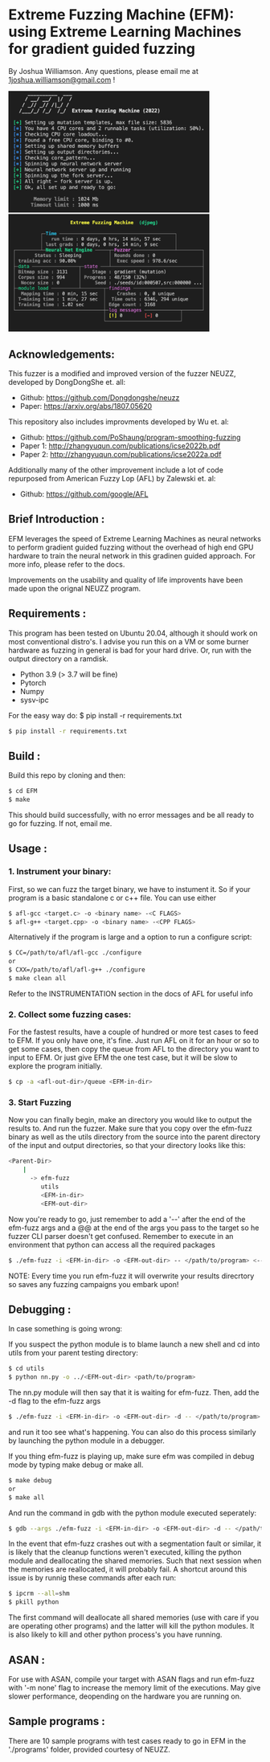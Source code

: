 # Extreme Fuzzing Machine (EFM): using Extreme Learning Machines for gradient guided fuzzing

By Joshua Williamson. Any questions, please email me at 1joshua.williamson@gmail.com !


<p float="left">
  <img src="docs/start_up.jpg?raw=true" width="400" />
  <img src="docs/screen.jpg?raw=true" width="400" /> 
</p>

## Acknowledgements:
 This fuzzer is a modified and improved version of the fuzzer NEUZZ, developed by DongDongShe et. all: <br/>
 - Github: https://github.com/Dongdongshe/neuzz
 - Paper: https://arxiv.org/abs/1807.05620

This repository also includes improvments developed by Wu et. al:  <br/>
- Github: https://github.com/PoShaung/program-smoothing-fuzzing
- Paper 1: http://zhangyuqun.com/publications/icse2022b.pdf
- Paper 2: http://zhangyuqun.com/publications/icse2022a.pdf

Additionally many of the other improvement include a lot of code repurposed from American Fuzzy Lop (AFL) by Zalewski et. al:<br/>
- Github: https://github.com/google/AFL

## Brief Introduction :
 EFM leverages the speed of Extreme Learning Machines as neural networks to perform gradient guided fuzzing without the overhead of high end GPU hardware to train the neural network in this gradinen guided approach. For more info, please refer to the docs.

 Improvements on the usability and quality of life improvents have been made upon the orignal NEUZZ program.

## Requirements : 

 This program has been tested on Ubuntu 20.04, although it should work on most conventional distro's. I advise you run this on a VM or some burner hardware as fuzzing in general is bad for your hard drive. Or, run with the output directory on a ramdisk.

- Python 3.9 (> 3.7 will be fine)
- Pytorch 
- Numpy 
- sysv-ipc

For the easy way do: $ pip install -r requirements.txt
```bash
$ pip install -r requirements.txt
```

## Build :
Build this repo by cloning and then:
```bash
$ cd EFM
$ make 
```
This should build successfully, with no error messages and be all ready to go for fuzzing. If not, email me.
## Usage :
### 1. Instrument your binary:
 First, so we can fuzz the target binary, we have to instument it. So if your program is a basic standalone c or c++ file. You can use either

```bash
$ afl-gcc <target.c> -o <binary name> -<C FLAGS>
$ afl-g++ <target.cpp> -o <binary name> -<CPP FLAGS>
```
Alternatively if the program is large and a option to run a configure script:

```bash
$ CC=/path/to/afl/afl-gcc ./configure
or 
$ CXX=/path/to/afl/afl-g++ ./configure
$ make clean all
```

Refer to the INSTRUMENTATION section in the docs of AFL for useful info

### 2. Collect some fuzzing cases:
 For the fastest results, have a couple of hundred or more test cases to feed to EFM. If you only have one, it's fine. Just run AFL on it for an hour or so to get some cases, then copy the queue from AFL to the directory you want to input to EFM. Or just give EFM the one test case, but it will be slow to explore the program initially.

```bash
$ cp -a <afl-out-dir>/queue <EFM-in-dir>
```

### 3. Start Fuzzing 
Now you can finally begin, make an directory you would like to output the results to. And run the fuzzer. Make sure that you copy over the efm-fuzz binary as well as the utils directory from the source into the parent directory of the input and output directories, so that your directory looks like this:

```bash
<Parent-Dir>
    |
      -> efm-fuzz
         utils
         <EFM-in-dir>
         <EFM-out-dir>
```

Now you're ready to go, just remember to add a '--' after the end of the efm-fuzz args and a @@ at the end of the args you pass to the target so he fuzzer CLI parser doesn't get confused. Remember to execute in an environment that python can access all the required packages

```bash
$ ./efm-fuzz -i <EFM-in-dir> -o <EFM-out-dir> -- </path/to/program> <--program --args> @@
```

NOTE: Every time you run efm-fuzz it will overwrite your results direcrtory so saves any fuzzing campaigns you embark upon!

## Debugging :
In case something is going wrong: 

If you suspect the python module is to blame launch a new shell and cd into utils from your parent testing directory:
```bash
$ cd utils
$ python nn.py -o ../<EFM-out-dir> <path/to/program>
```
The nn.py module will then say that it is waiting for efm-fuzz. Then, add the -d flag to the efm-fuzz args
```bash
$ ./efm-fuzz -i <EFM-in-dir> -o <EFM-out-dir> -d -- </path/to/program> <--program --args> @@
```
and run it too see what's happening. You can also do this process similarly by launching the python module in a debugger.

If you thing efm-fuzz is playing up, make sure efm was compiled in debug mode by typing make debug or make all.
```bash
$ make debug
or 
$ make all
```
And run the command in gdb with the python module executed seperately:
```bash
$ gdb --args ./efm-fuzz -i <EFM-in-dir> -o <EFM-out-dir> -d -- </path/to/program> <--program --args> @@
```
In the event that efm-fuzz crashes out with a segmentation fault or similar, it is likely that the cleanup functions weren't executed, killing the 
python module and deallocating the shared memories. Such that next session when the memories are reallocated, it will probably fail. A shortcut around this issue is by runnig these commands after each run:
```bash
$ ipcrm --all=shm 
$ pkill python 
```
The first command will deallocate all shared memories (use with care if you are operating other programs) and the latter will kill the python modules.
It is also likely to kill and other python process's you have running.

## ASAN :
For use with ASAN, compile your target with ASAN flags and run efm-fuzz with '-m none' flag to increase the memory limit of the executions. May give slower performance, deopending on the hardware you are running on.

## Sample programs :
 There are 10 sample programs with test cases ready to go in EFM in the './programs' folder, provided courtesy of NEUZZ.
